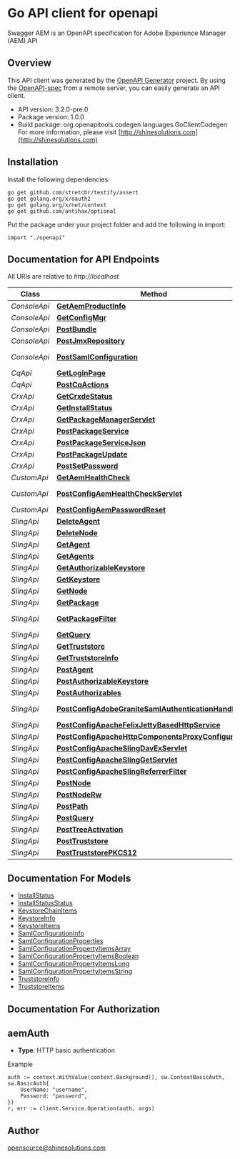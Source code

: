 # Go API client for openapi

Swagger AEM is an OpenAPI specification for Adobe Experience Manager (AEM) API

## Overview
This API client was generated by the [OpenAPI Generator](https://openapi-generator.tech) project.  By using the [OpenAPI-spec](https://www.openapis.org/) from a remote server, you can easily generate an API client.

- API version: 3.2.0-pre.0
- Package version: 1.0.0
- Build package: org.openapitools.codegen.languages.GoClientCodegen
For more information, please visit [http://shinesolutions.com](http://shinesolutions.com)

## Installation

Install the following dependencies:
```
go get github.com/stretchr/testify/assert
go get golang.org/x/oauth2
go get golang.org/x/net/context
go get github.com/antihax/optional
```

Put the package under your project folder and add the following in import:
```golang
import "./openapi"
```

## Documentation for API Endpoints

All URIs are relative to *http://localhost*

Class | Method | HTTP request | Description
------------ | ------------- | ------------- | -------------
*ConsoleApi* | [**GetAemProductInfo**](docs/ConsoleApi.md#getaemproductinfo) | **Get** /system/console/status-productinfo.json | 
*ConsoleApi* | [**GetConfigMgr**](docs/ConsoleApi.md#getconfigmgr) | **Get** /system/console/configMgr | 
*ConsoleApi* | [**PostBundle**](docs/ConsoleApi.md#postbundle) | **Post** /system/console/bundles/{name} | 
*ConsoleApi* | [**PostJmxRepository**](docs/ConsoleApi.md#postjmxrepository) | **Post** /system/console/jmx/com.adobe.granite:type&#x3D;Repository/op/{action} | 
*ConsoleApi* | [**PostSamlConfiguration**](docs/ConsoleApi.md#postsamlconfiguration) | **Post** /system/console/configMgr/com.adobe.granite.auth.saml.SamlAuthenticationHandler | 
*CqApi* | [**GetLoginPage**](docs/CqApi.md#getloginpage) | **Get** /libs/granite/core/content/login.html | 
*CqApi* | [**PostCqActions**](docs/CqApi.md#postcqactions) | **Post** /.cqactions.html | 
*CrxApi* | [**GetCrxdeStatus**](docs/CrxApi.md#getcrxdestatus) | **Get** /crx/server/crx.default/jcr:root/.1.json | 
*CrxApi* | [**GetInstallStatus**](docs/CrxApi.md#getinstallstatus) | **Get** /crx/packmgr/installstatus.jsp | 
*CrxApi* | [**GetPackageManagerServlet**](docs/CrxApi.md#getpackagemanagerservlet) | **Get** /crx/packmgr/service/script.html | 
*CrxApi* | [**PostPackageService**](docs/CrxApi.md#postpackageservice) | **Post** /crx/packmgr/service.jsp | 
*CrxApi* | [**PostPackageServiceJson**](docs/CrxApi.md#postpackageservicejson) | **Post** /crx/packmgr/service/.json/{path} | 
*CrxApi* | [**PostPackageUpdate**](docs/CrxApi.md#postpackageupdate) | **Post** /crx/packmgr/update.jsp | 
*CrxApi* | [**PostSetPassword**](docs/CrxApi.md#postsetpassword) | **Post** /crx/explorer/ui/setpassword.jsp | 
*CustomApi* | [**GetAemHealthCheck**](docs/CustomApi.md#getaemhealthcheck) | **Get** /system/health | 
*CustomApi* | [**PostConfigAemHealthCheckServlet**](docs/CustomApi.md#postconfigaemhealthcheckservlet) | **Post** /apps/system/config/com.shinesolutions.healthcheck.hc.impl.ActiveBundleHealthCheck | 
*CustomApi* | [**PostConfigAemPasswordReset**](docs/CustomApi.md#postconfigaempasswordreset) | **Post** /apps/system/config/com.shinesolutions.aem.passwordreset.Activator | 
*SlingApi* | [**DeleteAgent**](docs/SlingApi.md#deleteagent) | **Delete** /etc/replication/agents.{runmode}/{name} | 
*SlingApi* | [**DeleteNode**](docs/SlingApi.md#deletenode) | **Delete** /{path}/{name} | 
*SlingApi* | [**GetAgent**](docs/SlingApi.md#getagent) | **Get** /etc/replication/agents.{runmode}/{name} | 
*SlingApi* | [**GetAgents**](docs/SlingApi.md#getagents) | **Get** /etc/replication/agents.{runmode}.-1.json | 
*SlingApi* | [**GetAuthorizableKeystore**](docs/SlingApi.md#getauthorizablekeystore) | **Get** /{intermediatePath}/{authorizableId}.ks.json | 
*SlingApi* | [**GetKeystore**](docs/SlingApi.md#getkeystore) | **Get** /{intermediatePath}/{authorizableId}/keystore/store.p12 | 
*SlingApi* | [**GetNode**](docs/SlingApi.md#getnode) | **Get** /{path}/{name} | 
*SlingApi* | [**GetPackage**](docs/SlingApi.md#getpackage) | **Get** /etc/packages/{group}/{name}-{version}.zip | 
*SlingApi* | [**GetPackageFilter**](docs/SlingApi.md#getpackagefilter) | **Get** /etc/packages/{group}/{name}-{version}.zip/jcr:content/vlt:definition/filter.tidy.2.json | 
*SlingApi* | [**GetQuery**](docs/SlingApi.md#getquery) | **Get** /bin/querybuilder.json | 
*SlingApi* | [**GetTruststore**](docs/SlingApi.md#gettruststore) | **Get** /etc/truststore/truststore.p12 | 
*SlingApi* | [**GetTruststoreInfo**](docs/SlingApi.md#gettruststoreinfo) | **Get** /libs/granite/security/truststore.json | 
*SlingApi* | [**PostAgent**](docs/SlingApi.md#postagent) | **Post** /etc/replication/agents.{runmode}/{name} | 
*SlingApi* | [**PostAuthorizableKeystore**](docs/SlingApi.md#postauthorizablekeystore) | **Post** /{intermediatePath}/{authorizableId}.ks.html | 
*SlingApi* | [**PostAuthorizables**](docs/SlingApi.md#postauthorizables) | **Post** /libs/granite/security/post/authorizables | 
*SlingApi* | [**PostConfigAdobeGraniteSamlAuthenticationHandler**](docs/SlingApi.md#postconfigadobegranitesamlauthenticationhandler) | **Post** /apps/system/config/com.adobe.granite.auth.saml.SamlAuthenticationHandler.config | 
*SlingApi* | [**PostConfigApacheFelixJettyBasedHttpService**](docs/SlingApi.md#postconfigapachefelixjettybasedhttpservice) | **Post** /apps/system/config/org.apache.felix.http | 
*SlingApi* | [**PostConfigApacheHttpComponentsProxyConfiguration**](docs/SlingApi.md#postconfigapachehttpcomponentsproxyconfiguration) | **Post** /apps/system/config/org.apache.http.proxyconfigurator.config | 
*SlingApi* | [**PostConfigApacheSlingDavExServlet**](docs/SlingApi.md#postconfigapacheslingdavexservlet) | **Post** /apps/system/config/org.apache.sling.jcr.davex.impl.servlets.SlingDavExServlet | 
*SlingApi* | [**PostConfigApacheSlingGetServlet**](docs/SlingApi.md#postconfigapacheslinggetservlet) | **Post** /apps/system/config/org.apache.sling.servlets.get.DefaultGetServlet | 
*SlingApi* | [**PostConfigApacheSlingReferrerFilter**](docs/SlingApi.md#postconfigapacheslingreferrerfilter) | **Post** /apps/system/config/org.apache.sling.security.impl.ReferrerFilter | 
*SlingApi* | [**PostNode**](docs/SlingApi.md#postnode) | **Post** /{path}/{name} | 
*SlingApi* | [**PostNodeRw**](docs/SlingApi.md#postnoderw) | **Post** /{path}/{name}.rw.html | 
*SlingApi* | [**PostPath**](docs/SlingApi.md#postpath) | **Post** /{path}/ | 
*SlingApi* | [**PostQuery**](docs/SlingApi.md#postquery) | **Post** /bin/querybuilder.json | 
*SlingApi* | [**PostTreeActivation**](docs/SlingApi.md#posttreeactivation) | **Post** /etc/replication/treeactivation.html | 
*SlingApi* | [**PostTruststore**](docs/SlingApi.md#posttruststore) | **Post** /libs/granite/security/post/truststore | 
*SlingApi* | [**PostTruststorePKCS12**](docs/SlingApi.md#posttruststorepkcs12) | **Post** /etc/truststore | 


## Documentation For Models

 - [InstallStatus](docs/InstallStatus.md)
 - [InstallStatusStatus](docs/InstallStatusStatus.md)
 - [KeystoreChainItems](docs/KeystoreChainItems.md)
 - [KeystoreInfo](docs/KeystoreInfo.md)
 - [KeystoreItems](docs/KeystoreItems.md)
 - [SamlConfigurationInfo](docs/SamlConfigurationInfo.md)
 - [SamlConfigurationProperties](docs/SamlConfigurationProperties.md)
 - [SamlConfigurationPropertyItemsArray](docs/SamlConfigurationPropertyItemsArray.md)
 - [SamlConfigurationPropertyItemsBoolean](docs/SamlConfigurationPropertyItemsBoolean.md)
 - [SamlConfigurationPropertyItemsLong](docs/SamlConfigurationPropertyItemsLong.md)
 - [SamlConfigurationPropertyItemsString](docs/SamlConfigurationPropertyItemsString.md)
 - [TruststoreInfo](docs/TruststoreInfo.md)
 - [TruststoreItems](docs/TruststoreItems.md)


## Documentation For Authorization

## aemAuth
- **Type**: HTTP basic authentication

Example
```golang
auth := context.WithValue(context.Background(), sw.ContextBasicAuth, sw.BasicAuth{
	UserName: "username",
	Password: "password",
})
r, err := client.Service.Operation(auth, args)
```

## Author

opensource@shinesolutions.com

